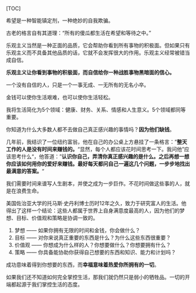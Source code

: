 
[TOC]

希望是一种智能镇定剂，一种绝妙的自我欺骗。

古老的格言自有其道理：“所有的傻瓜都生活在希望和等待之中。”

乐观主义当然是一种正面的品质，它会帮助你看到所有事物的积极面。但如果只有乐观主义而不具备其他品质的话，它就不会发挥很大的作用。乐观主义经常被错当成自信。

**乐观主义让你看到事物的积极面，而自信给你一种战胜事物黑暗面的信心。**

一个没有自信的人，只是一个一事无成、一无所有的无名小卒。

金钱可以使你生活艰难，也可以使你生活轻松。


我将生活简化为5个领域：健康、财务、关系、情感和人生意义。5个领域都同等重要。

你知道为什么大多数人都不去做自己真正感兴趣的事情吗？**因为他们缺钱**。

几年前，我结识了一位纽约富翁，他在自己的办公桌上方悬挂了一条格言：”**整天工作的人是没有时间来赚钱的。**“显然，每个人都应该花时间思考一下。我问他”应该思考什么“，他答道：”**认识你自己，弄清你真正感兴趣的是什么。之后再想一想你应该如何用你的爱好来赚钱。最好每天都问自己一遍这几个问题，一步步地找出最满意的答案。**“

我们需要时间来谱写人生剧本，并使之成为一步巨作。不花时间做这些事的人，就是在浪费生命。

美国佐治亚大学的托马斯·史丹利博士历时12年之久，致力于研究富人的生活。他得出了这样一个结论：这些人都属于世界上自身满意度最高的人，因为他们的梦想、目标、价值观和策略是协调一致的。
1. 梦想 —— 如果你拥有无限的时间和金钱，你会做什么？
2. 目标 —— 对你来说真正重要的东西是什么？为什么这些东西很重要？
3. 价值观 —— 你想成为什么样的人？你想要做什么？你想要拥有什么？
4. 策略 —— 你具备能协助你获得自己想要的东西和知识、能力和计划吗？

成功意味着得到你想要的东西，而**幸福意味着热爱你所拥有的一切**。

如果我们还不知道如何完全掌控生活，那我们就仍然只是弱小的牺牲品。一切的开端都起源于我们掌控生活的态度。
